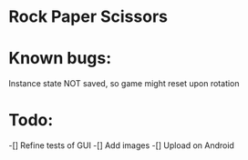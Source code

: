 # Rock Paper Scissors

# Known bugs:
Instance state NOT saved, so game might reset upon rotation

# Todo:
-[] Refine tests of GUI
-[] Add images
-[] Upload on Android
